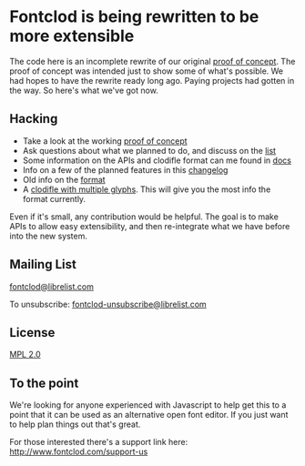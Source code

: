 Fontclod is being rewritten to be more extensible
=================================================

The code here is an incomplete rewrite of our original [proof of concept][1]. 
The proof of concept was intended just to show some of what's possible. 
We had hopes to have the rewrite ready long ago. 
Paying projects had gotten in the way. So here's what we've got now.

Hacking
-------

* Take a look at the working [proof of concept][1]
* Ask questions about what we planned to do, and discuss on the [list][2]
* Some information on the APIs and clodifle format can me found in [docs][3]
* Info on a few of the planned features in this [changelog][4]
* Old info on the [format][6]
* A [clodifle with multiple glyphs][7]. This will give you the most info the format currently.

Even if it's small, any contribution would be helpful. 
The goal is to make APIs to allow easy extensibility, 
and then re-integrate what we have before into the new system.

Mailing List
------------

fontclod@librelist.com

To unsubscribe: fontclod-unsubscribe@librelist.com

License
-------

[MPL 2.0](https://github.com/fontclod/fontclod/blob/master/LICENSE.md)

To the point
------------

We're looking for anyone experienced with Javascript to help get this 
to a point that it can be used as an alternative open font editor.
If you just want to help plan things out that's great.

For those interested there's a support link here: http://www.fontclod.com/support-us


[1]: https://github.com/fontclod/fontclod "fontclod-poc"
[2]: mailto:fontclod@librelist.com "mailing list"
[3]: https://github.com/fontclod/fontclod/blob/master/docs/ "documentation"
[4]: https://github.com/fontclod/fontclod-poc/blob/master/text/changelog.txt "changelog"
[6]: https://github.com/fontclod/fontclod-poc/blob/master/text/clodifle.txt "clodifle format"
[7]: https://github.com/fontclod/fontclod-poc/blob/master/assets/clodifle.json "working clodifle"